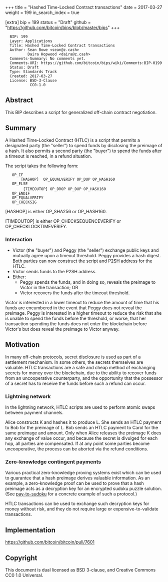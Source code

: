 +++
title = "Hashed Time-Locked Contract transactions"
date = 2017-03-27
weight = 199
in_search_index = true

[extra]
bip = 199
status = "Draft"
github = "https://github.com/bitcoin/bips/blob/master/bips"
+++

      BIP: 199
      Layer: Applications
      Title: Hashed Time-Locked Contract transactions
      Author: Sean Bowe <sean@z.cash>
              Daira Hopwood <daira@z.cash>
      Comments-Summary: No comments yet.
      Comments-URI: https://github.com/bitcoin/bips/wiki/Comments:BIP-0199
      Status: Draft
      Type: Standards Track
      Created: 2017-03-27
      License: BSD-3-Clause
               CC0-1.0

## Abstract

This BIP describes a script for generalized off-chain contract
negotiation.

## Summary

A Hashed Time-Locked Contract (HTLC) is a script that permits a
designated party (the "seller") to spend funds by disclosing the
preimage of a hash. It also permits a second party (the "buyer") to
spend the funds after a timeout is reached, in a refund situation.

The script takes the following form:

`   OP_IF`  
`       [HASHOP] `<digest>` OP_EQUALVERIFY OP_DUP OP_HASH160 `<seller pubkey hash>`            `  
`   OP_ELSE`  
`       `<num>` [TIMEOUTOP] OP_DROP OP_DUP OP_HASH160 `<buyer pubkey hash>  
`   OP_ENDIF`  
`   OP_EQUALVERIFY`  
`   OP_CHECKSIG`

\[HASHOP\] is either OP\_SHA256 or OP\_HASH160.

\[TIMEOUTOP\] is either OP\_CHECKSEQUENCEVERIFY or
OP\_CHECKLOCKTIMEVERIFY.

### Interaction

-   Victor (the "buyer") and Peggy (the "seller") exchange public keys
    and mutually agree upon a timeout threshold. Peggy provides a hash
    digest. Both parties can now construct the script and P2SH address
    for the HTLC.
-   Victor sends funds to the P2SH address.
-   Either:
    -   Peggy spends the funds, and in doing so, reveals the preimage to
        Victor in the transaction; OR
    -   Victor recovers the funds after the timeout threshold.

Victor is interested in a lower timeout to reduce the amount of time
that his funds are encumbered in the event that Peggy does not reveal
the preimage. Peggy is interested in a higher timeout to reduce the risk
that she is unable to spend the funds before the threshold, or worse,
that her transaction spending the funds does not enter the blockchain
before Victor's but does reveal the preimage to Victor anyway.

## Motivation

In many off-chain protocols, secret disclosure is used as part of a
settlement mechanism. In some others, the secrets themselves are
valuable. HTLC transactions are a safe and cheap method of exchanging
secrets for money over the blockchain, due to the ability to recover
funds from an uncooperative counterparty, and the opportunity that the
possessor of a secret has to receive the funds before such a refund can
occur.

### Lightning network

In the lightning network, HTLC scripts are used to perform atomic swaps
between payment channels.

Alice constructs K and hashes it to produce L. She sends an HTLC payment
to Bob for the preimage of L. Bob sends an HTLC payment to Carol for the
same preimage and amount. Only when Alice releases the preimage K does
any exchange of value occur, and because the secret is divulged for each
hop, all parties are compensated. If at any point some parties become
uncooperative, the process can be aborted via the refund conditions.

### Zero-knowledge contingent payments

Various practical zero-knowledge proving systems exist which can be used
to guarantee that a hash preimage derives valuable information. As an
example, a zero-knowledge proof can be used to prove that a hash
preimage acts as a decryption key for an encrypted sudoku puzzle
solution. (See [pay-to-sudoku](https://github.com/zcash/pay-to-sudoku)
for a concrete example of such a protocol.)

HTLC transactions can be used to exchange such decryption keys for money
without risk, and they do not require large or expensive-to-validate
transactions.

## Implementation

<https://github.com/bitcoin/bitcoin/pull/7601>

## Copyright

This document is dual licensed as BSD 3-clause, and Creative Commons CC0
1.0 Universal.
